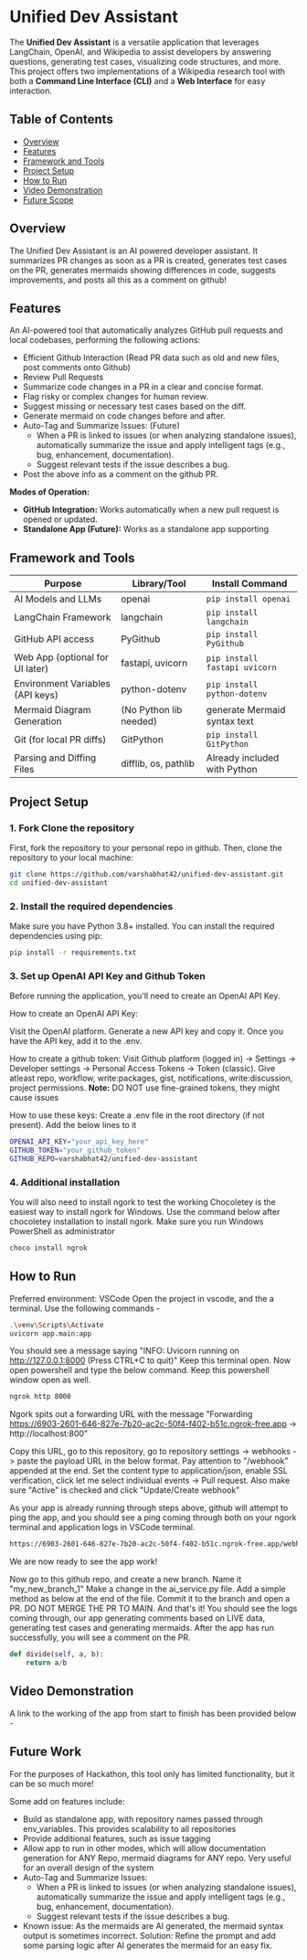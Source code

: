 # Unified Dev Assistant

The **Unified Dev Assistant** is a versatile application that leverages LangChain, OpenAI, and Wikipedia to assist developers by answering questions, generating test cases, visualizing code structures, and more. This project offers two implementations of a Wikipedia research tool with both a **Command Line Interface (CLI)** and a **Web Interface** for easy interaction.

## Table of Contents

- [Overview](#overview)
- [Features](#features)
- [Framework and Tools](#framework-and-tools)
- [Project Setup](#project-setup)
- [How to Run](#how-to-run)
- [Video Demonstration](#video-demonstration)
- [Future Scope](#future-scope)

## Overview

The Unified Dev Assistant is an AI powered developer assistant. It summarizes PR changes as soon as a PR is created, generates test cases on the PR, generates mermaids showing differences in code, suggests improvements, and posts all this as a comment on github!

## Features

An AI-powered tool that automatically analyzes GitHub pull requests and local codebases, performing the following actions:

-   Efficient Github Interaction (Read PR data such as old and new files, post comments onto Github)
-   Review Pull Requests
-   Summarize code changes in a PR in a clear and concise format.
-   Flag risky or complex changes for human review.
-   Suggest missing or necessary test cases based on the diff.
-   Generate mermaid on code changes before and after.
-   Auto-Tag and Summarize Issues: (Future)
    -   When a PR is linked to issues (or when analyzing standalone issues), automatically summarize the issue and apply intelligent tags (e.g., bug, enhancement, documentation).
    -   Suggest relevant tests if the issue describes a bug.
-   Post the above info as a comment on the github PR.

**Modes of Operation:**
-   **GitHub Integration:** Works automatically when a new pull request is opened or updated.
-   **Standalone App (Future):** Works as a standalone app supporting 


## Framework and Tools

| Purpose                             | Library/Tool                | Install Command               |
|-------------------------------------|-----------------------------|-------------------------------|
| AI Models and LLMs                  | openai                      | `pip install openai`          |
| LangChain Framework                 | langchain                   | `pip install langchain`       |
| GitHub API access                   | PyGithub                    | `pip install PyGithub`        |
| Web App (optional for UI later)     | fastapi, uvicorn            | `pip install fastapi uvicorn` |
| Environment Variables (API keys)    | python-dotenv               | `pip install python-dotenv`   |
| Mermaid Diagram Generation          | (No Python lib needed)      |  generate Mermaid syntax text |
| Git (for local PR diffs)            | GitPython                   | `pip install GitPython`       |
| Parsing and Diffing Files           | difflib, os, pathlib        | Already included with Python  |

## Project Setup

### 1. Fork Clone the repository
First, fork the repository to your personal repo in github. Then, clone the repository to your local machine:

```bash
git clone https://github.com/varshabhat42/unified-dev-assistant.git
cd unified-dev-assistant
```

### 2. Install the required dependencies
Make sure you have Python 3.8+ installed. You can install the required dependencies using pip:

```bash
pip install -r requirements.txt
```

### 3. Set up OpenAI API Key and Github Token
Before running the application, you'll need to create an OpenAI API Key.

How to create an OpenAI API Key:

Visit the OpenAI platform.
Generate a new API key and copy it.
Once you have the API key, add it to the .env.

How to create a github token:
Visit Github platform (logged in) -> Settings -> Developer settings -> Personal Access Tokens -> Token (classic). Give atleast repo, workflow, write:packages, gist, notifications, write:discussion, project permissions. 
**Note:** DO NOT use fine-grained tokens, they might cause issues

How to use these keys:
Create a .env file in the root directory (if not present). Add the below lines to it


```bash
OPENAI_API_KEY="your_api_key_here"
GITHUB_TOKEN="your_github_token"
GITHUB_REPO=varshabhat42/unified-dev-assistant
```

### 4. Additional installation 
You will also need to install ngork to test the working
Chocoletey is the easiest way to install ngork for Windows. Use the command below after chocoletey installation to install ngork. Make sure you run Windows PowerShell as administrator

```bash
choco install ngrok
```


## How to Run
Preferred environment: VSCode
Open the project in vscode, and the a terminal. Use the following commands - 

```bash
.\venv\Scripts\Activate
uvicorn app.main:app
```

You should see a message saying "INFO:     Uvicorn running on http://127.0.0.1:8000 (Press CTRL+C to quit)"
Keep this terminal open. Now open powershell and type the below command. Keep this powershell window open as well.

```bash
ngrok http 8000
```

Ngork spits out a forwarding URL with the message "Forwarding                    https://6903-2601-646-827e-7b20-ac2c-50f4-f402-b51c.ngrok-free.app -> http://localhost:800"

Copy this URL, go to this repository, go to repository settings -> webhooks -> paste the payload URL in the below format. Pay attention to "/webhook" appended at the end. Set the content type to application/json, enable SSL verification, click let me select individual events -> Pull request. Also make sure "Active" is checked and click "Update/Create webhook"

As your app is already running through steps above, github will attempt to ping the app, and you should see a ping coming through both on your ngork terminal and application logs in VSCode terminal.

```bash
https://6903-2601-646-827e-7b20-ac2c-50f4-f402-b51c.ngrok-free.app/webhook
```

We are now ready to see the app work!

Now go to this github repo, and create a new branch. Name it "my_new_branch_1"
Make a change in the ai_service.py file. Add a simple method as below at the end of the file. Commit it to the branch and open a PR. DO NOT MERGE THE PR TO MAIN. And that's it! You should see the logs coming through, our app generating comments based on LIVE data, generating test cases and generating mermaids.
After the app has run successfully, you will see a comment on the PR.

```python
def divide(self, a, b):
    return a/b
```

## Video Demonstration
A link to the working of the app from start to finish has been provided below - 


## Future Work
For the purposes of Hackathon, this tool only has limited functionality, but it can be so much more!

Some add on features include:
- Build as standalone app, with repository names passed through env_variables. This provides scalability to all repositories
- Provide additional features, such as issue tagging
- Allow app to run in other modes, which will allow documentation generation for ANY Repo, mermaid diagrams for ANY repo. Very useful for an overall design of the system
- Auto-Tag and Summarize Issues:
    -   When a PR is linked to issues (or when analyzing standalone issues), automatically summarize the issue and apply intelligent tags (e.g., bug, enhancement, documentation).
    -   Suggest relevant tests if the issue describes a bug.
- Known issue: As the mermaids are AI generated, the mermaid syntax output is sometimes incorrect. Solution: Refine the prompt and add some parsing logic after AI generates the mermaid for an easy fix.